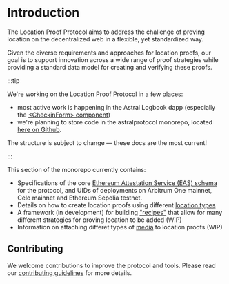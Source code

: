# Introduction

The Location Proof Protocol aims to address the challenge of proving location on the decentralized web in a flexible, yet standardized way.

Given the diverse requirements and approaches for location proofs, our goal is to support innovation across a wide range of proof strategies
while providing a standard data model for creating and verifying these proofs.

:::tip

We're working on the Location Proof Protocol in a few places:

- most active work is happening in the Astral Logbook dapp (especially the
  [&lt;CheckinForm&gt; component](https://github.com/AstralProtocol/logbook/blob/83807d8e79fdac8c990dcb168d72b4bfd9a9607c/packages/nextjs/components/CheckinForm.tsx#L57))
- we're planning to store code in the astralprotocol monorepo, located
  [here on Github](https://github.com/AstralProtocol/astralprotocol/tree/main/src/contracts).

The structure is subject to change — these docs are the most current!

:::

This section of the monorepo currently contains:

- Specifications of the core [Ethereum Attestation Service (EAS) schema](./eas-schema.md) for the protocol, and UIDs of deployments on
  Arbitrum One mainnet, Celo mainnet and Ethereum Sepolia testnet.
- Details on how to create location proofs using different [location types](./location-types.md)
- A framework (in development) for building ["recipes"](./strategies-recipes.md) that allow for many different strategies for proving
  location to be added (WIP)
- Information on attaching differet types of [media](./media-types.md) to location proofs (WIP)

## Contributing

We welcome contributions to improve the protocol and tools. Please read our
[contributing guidelines](https://github.com/AstralProtocol/astralprotocol/wiki/Contributing-guidelines) for more details.

